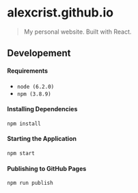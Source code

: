 # alexcrist.github.io

> My personal website. Built with React.

## Developement

#### Requirements
 
- `node (6.2.0)`
- `npm (3.8.9)`

#### Installing Dependencies

`npm install`

#### Starting the Application

`npm start`

#### Publishing to GitHub Pages

`npm run publish`
